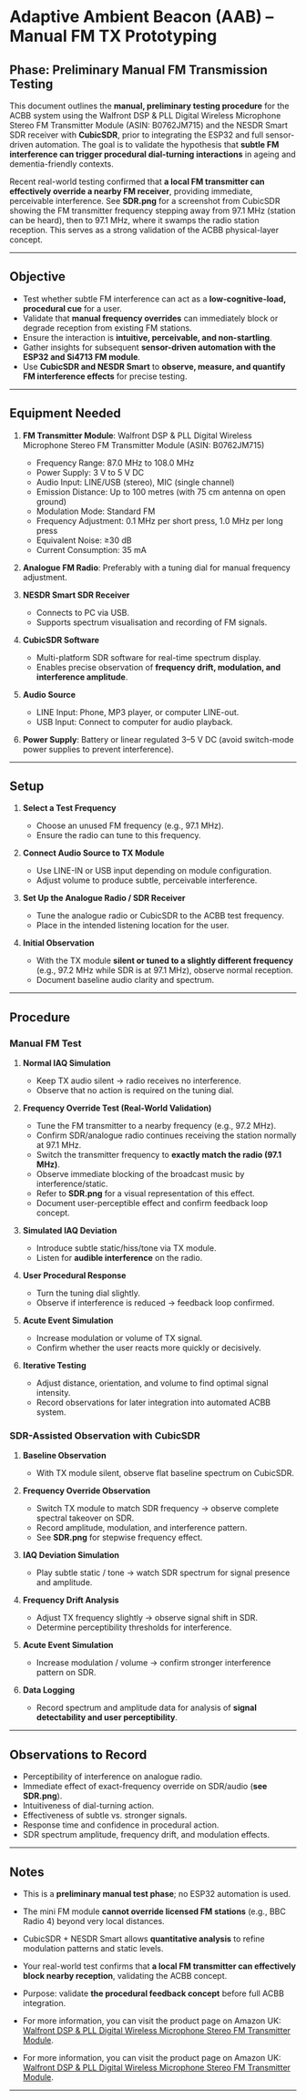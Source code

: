 # Adaptive Ambient Beacon (AAB) – Manual FM TX Prototyping

## Phase: Preliminary Manual FM Transmission Testing

This document outlines the **manual, preliminary testing procedure** for the ACBB system using the Walfront DSP & PLL Digital Wireless Microphone Stereo FM Transmitter Module (ASIN: B0762JM715) and the NESDR Smart SDR receiver with **CubicSDR**, prior to integrating the ESP32 and full sensor-driven automation. The goal is to validate the hypothesis that **subtle FM interference can trigger procedural dial-turning interactions** in ageing and dementia-friendly contexts.

Recent real-world testing confirmed that **a local FM transmitter can effectively override a nearby FM receiver**, providing immediate, perceivable interference. See **SDR.png** for a screenshot from CubicSDR showing the FM transmitter frequency stepping away from 97.1 MHz (station can be heard), then to 97.1 MHz, where it swamps the radio station reception. This serves as a strong validation of the ACBB physical-layer concept.

---

## Objective

- Test whether subtle FM interference can act as a **low-cognitive-load, procedural cue** for a user.  
- Validate that **manual frequency overrides** can immediately block or degrade reception from existing FM stations.  
- Ensure the interaction is **intuitive, perceivable, and non-startling**.  
- Gather insights for subsequent **sensor-driven automation with the ESP32 and Si4713 FM module**.  
- Use **CubicSDR and NESDR Smart** to **observe, measure, and quantify FM interference effects** for precise testing.  

---

## Equipment Needed

1. **FM Transmitter Module**: Walfront DSP & PLL Digital Wireless Microphone Stereo FM Transmitter Module (ASIN: B0762JM715)  
   - Frequency Range: 87.0 MHz to 108.0 MHz  
   - Power Supply: 3 V to 5 V DC  
   - Audio Input: LINE/USB (stereo), MIC (single channel)  
   - Emission Distance: Up to 100 metres (with 75 cm antenna on open ground)  
   - Modulation Mode: Standard FM  
   - Frequency Adjustment: 0.1 MHz per short press, 1.0 MHz per long press  
   - Equivalent Noise: ≥30 dB  
   - Current Consumption: 35 mA  

2. **Analogue FM Radio**: Preferably with a tuning dial for manual frequency adjustment.  

3. **NESDR Smart SDR Receiver**  
   - Connects to PC via USB.  
   - Supports spectrum visualisation and recording of FM signals.  

4. **CubicSDR Software**  
   - Multi-platform SDR software for real-time spectrum display.  
   - Enables precise observation of **frequency drift, modulation, and interference amplitude**.  

5. **Audio Source**  
   - LINE Input: Phone, MP3 player, or computer LINE-out.  
   - USB Input: Connect to computer for audio playback.

6. **Power Supply**: Battery or linear regulated 3–5 V DC (avoid switch-mode power supplies to prevent interference).

---

## Setup

1. **Select a Test Frequency**  
   - Choose an unused FM frequency (e.g., 97.1 MHz).  
   - Ensure the radio can tune to this frequency.

2. **Connect Audio Source to TX Module**  
   - Use LINE-IN or USB input depending on module configuration.  
   - Adjust volume to produce subtle, perceivable interference.

3. **Set Up the Analogue Radio / SDR Receiver**  
   - Tune the analogue radio or CubicSDR to the ACBB test frequency.  
   - Place in the intended listening location for the user.

4. **Initial Observation**  
   - With the TX module **silent or tuned to a slightly different frequency** (e.g., 97.2 MHz while SDR is at 97.1 MHz), observe normal reception.  
   - Document baseline audio clarity and spectrum.

---

## Procedure

### Manual FM Test

1. **Normal IAQ Simulation**  
   - Keep TX audio silent → radio receives no interference.  
   - Observe that no action is required on the tuning dial.

2. **Frequency Override Test (Real-World Validation)**  
   - Tune the FM transmitter to a nearby frequency (e.g., 97.2 MHz).  
   - Confirm SDR/analogue radio continues receiving the station normally at 97.1 MHz.  
   - Switch the transmitter frequency to **exactly match the radio (97.1 MHz)**.  
   - Observe immediate blocking of the broadcast music by interference/static.  
   - Refer to **SDR.png** for a visual representation of this effect.  
   - Document user-perceptible effect and confirm feedback loop concept.

3. **Simulated IAQ Deviation**  
   - Introduce subtle static/hiss/tone via TX module.  
   - Listen for **audible interference** on the radio.

4. **User Procedural Response**  
   - Turn the tuning dial slightly.  
   - Observe if interference is reduced → feedback loop confirmed.

5. **Acute Event Simulation**  
   - Increase modulation or volume of TX signal.  
   - Confirm whether the user reacts more quickly or decisively.

6. **Iterative Testing**  
   - Adjust distance, orientation, and volume to find optimal signal intensity.  
   - Record observations for later integration into automated ACBB system.

### SDR-Assisted Observation with CubicSDR

1. **Baseline Observation**  
   - With TX module silent, observe flat baseline spectrum on CubicSDR.

2. **Frequency Override Observation**  
   - Switch TX module to match SDR frequency → observe complete spectral takeover on SDR.  
   - Record amplitude, modulation, and interference pattern.  
   - See **SDR.png** for stepwise frequency effect.

3. **IAQ Deviation Simulation**  
   - Play subtle static / tone → watch SDR spectrum for signal presence and amplitude.  

4. **Frequency Drift Analysis**  
   - Adjust TX frequency slightly → observe signal shift in SDR.  
   - Determine perceptibility thresholds for interference.  

5. **Acute Event Simulation**  
   - Increase modulation / volume → confirm stronger interference pattern on SDR.  

6. **Data Logging**  
   - Record spectrum and amplitude data for analysis of **signal detectability and user perceptibility**.

---

## Observations to Record

- Perceptibility of interference on analogue radio.  
- Immediate effect of exact-frequency override on SDR/audio (**see SDR.png**).  
- Intuitiveness of dial-turning action.  
- Effectiveness of subtle vs. stronger signals.  
- Response time and confidence in procedural action.  
- SDR spectrum amplitude, frequency drift, and modulation effects.

---

## Notes

- This is a **preliminary manual test phase**; no ESP32 automation is used.  
- The mini FM module **cannot override licensed FM stations** (e.g., BBC Radio 4) beyond very local distances.  
- CubicSDR + NESDR Smart allows **quantitative analysis** to refine modulation patterns and static levels.  
- Your real-world test confirms that **a local FM transmitter can effectively block nearby reception**, validating the ACBB concept.  
- Purpose: validate **the procedural feedback concept** before full ACBB integration.

- For more information, you can visit the product page on Amazon UK: [Walfront DSP & PLL Digital Wireless Microphone Stereo FM Transmitter Module](https://www.amazon.co.uk/dp/B0762JM715?ref=ppx_yo2ov_dt_b_fed_asin_title).  



- For more information, you can visit the product page on Amazon UK: [Walfront DSP & PLL Digital Wireless Microphone Stereo FM Transmitter Module](https://www.amazon.co.uk/dp/B0762JM715?ref=ppx_yo2ov_dt_b_fed_asin_title).

---



